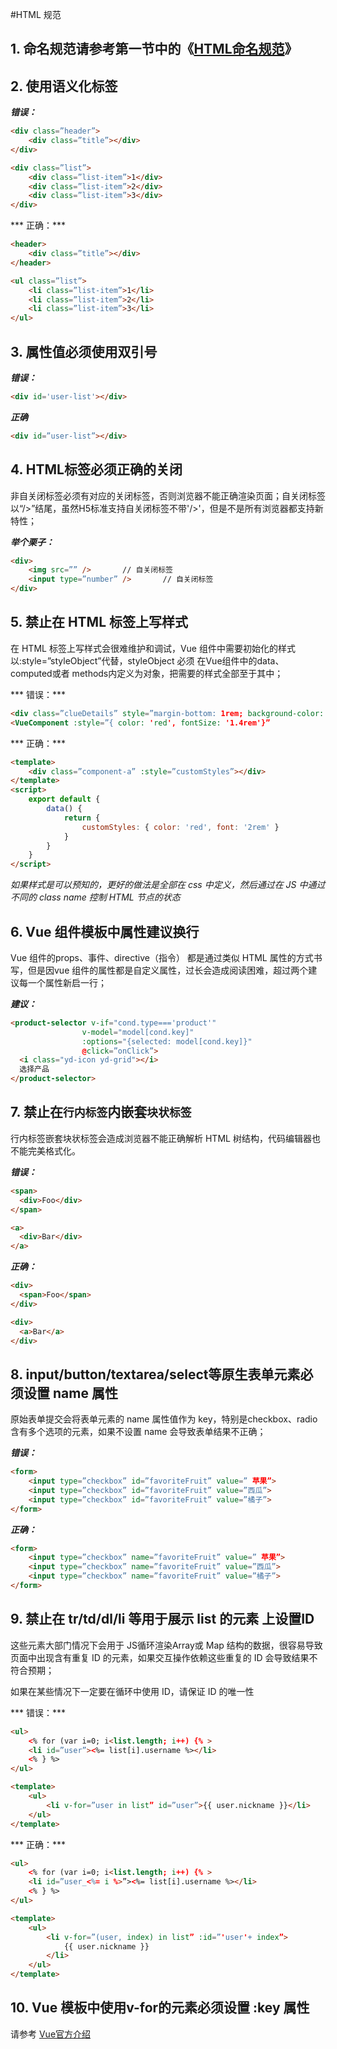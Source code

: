 #HTML 规范

## 1. 命名规范请参考第一节中的《[HTML命名规范](/chapter1/htmlming-ming-gui-fan.md)》

## 2. 使用语义化标签

***错误：***
```html
<div class=”header”>
	<div class=”title”></div>
</div>

<div class=”list”>
	<div class=”list-item”>1</div>
	<div class=”list-item”>2</div>
	<div class=”list-item”>3</div>
</div>
```

*** 正确：***

```html
<header>
	<div class=”title”></div>
</header>

<ul class=”list”>
	<li class=”list-item”>1</li>
	<li class=”list-item”>2</li>
	<li class=”list-item”>3</li>
</ul>
```

## 3. 属性值必须使用双引号

***错误：***
```html
<div id='user-list'></div>
```

***正确***
```html
<div id=”user-list”></div>
```

## 4. HTML标签必须正确的关闭

非自关闭标签必须有对应的关闭标签，否则浏览器不能正确渲染页面；自关闭标签以“/>”结尾，虽然H5标准支持自关闭标签不带'/>'，但是不是所有浏览器都支持新特性；

***举个栗子：***

```html
<div>
	<img src=”” />       // 自关闭标签
	<input type=”number” />       // 自关闭标签
</div>
```

## 5. 禁止在 HTML 标签上写样式

在 HTML 标签上写样式会很难维护和调试，Vue 组件中需要初始化的样式以:style=”styleObject”代替，styleObject 必须 在Vue组件中的data、computed或者 methods内定义为对象，把需要的样式全部至于其中；

*** 错误：***

```html
<div class=”clueDetails” style=”margin-bottom: 1rem; background-color: red;”></div>
<VueComponent :style=”{ color: 'red', fontSize: '1.4rem'}”
```

*** 正确：***

```html
<template>
	<div class=”component-a” :style=”customStyles”></div>
</template>
<script>
	export default {
		data() {
			return {
				customStyles: { color: 'red', font: '2rem' }
			}
		}
 	}
</script>
```

_如果样式是可以预知的，更好的做法是全部在 css 中定义，然后通过在 JS 中通过不同的 class name 控制 HTML 节点的状态_

## 6. Vue 组件模板中属性建议换行

Vue 组件的props、事件、directive（指令） 都是通过类似 HTML 属性的方式书写，但是因vue 组件的属性都是自定义属性，过长会造成阅读困难，超过两个建议每一个属性新启一行；

***建议：***

```html
<product-selector v-if="cond.type==='product'"
                v-model="model[cond.key]"
                :options="{selected: model[cond.key]}"
                @click=”onClick”>
  <i class="yd-icon yd-grid"></i>
  选择产品
</product-selector>
```

## 7. 禁止在`行内标签`内嵌套`块状标签`

行内标签嵌套块状标签会造成浏览器不能正确解析 HTML 树结构，代码编辑器也不能完美格式化。

***错误：***

```html
<span>
  <div>Foo</div>
</span>

<a>
  <div>Bar</div>
</a>
```

***正确：***

```html
<div>
  <span>Foo</span>
</div>

<div>
  <a>Bar</a>
</div>
```

## 8. input/button/textarea/select等原生表单元素必须设置 name 属性

原始表单提交会将表单元素的 name 属性值作为 key，特别是checkbox、radio含有多个选项的元素，如果不设置 name 会导致表单结果不正确；

***错误：***

```html
<form>
	<input type=”checkbox” id=”favoriteFruit” value=” 苹果”>
	<input type=”checkbox” id=”favoriteFruit” value=”西瓜”>
	<input type=”checkbox” id=”favoriteFruit” value=”橘子”>
</form>
```

***正确：***

```html
<form>
	<input type=”checkbox” name=”favoriteFruit” value=” 苹果”>
	<input type=”checkbox” name=”favoriteFruit” value=”西瓜”>
	<input type=”checkbox” name=”favoriteFruit” value=”橘子”>
</form>
```

## 9. 禁止在 tr/td/dl/li 等用于展示 list 的元素 上设置ID

这些元素大部门情况下会用于 JS循环渲染Array或 Map 结构的数据，很容易导致页面中出现含有重复 ID 的元素，如果交互操作依赖这些重复的 ID 会导致结果不符合预期；

如果在某些情况下一定要在循环中使用 ID，请保证 ID 的唯一性

*** 错误：***
```html
<ul>
	<% for (var i=0; i<list.length; i++) {% >
	<li id=”user”><%= list[i].username %></li>
	<% } %>
</ul>

<template>
	<ul>
		<li v-for=”user in list” id=”user”>{{ user.nickname }}</li>
	</ul>
</template>
```

*** 正确：***

```html
<ul>
	<% for (var i=0; i<list.length; i++) {% >
	<li id=”user_<%= i %>”><%= list[i].username %></li>
	<% } %>
</ul>

<template>
	<ul>
		<li v-for=”(user, index) in list” :id=”'user'+ index”>
			{{ user.nickname }}
		</li>
	</ul>
</template>
```

## 10. Vue 模板中使用v-for的元素必须设置 :key 属性

请参考 [Vue官方介绍](https://cn.vuejs.org/v2/api/#key)
